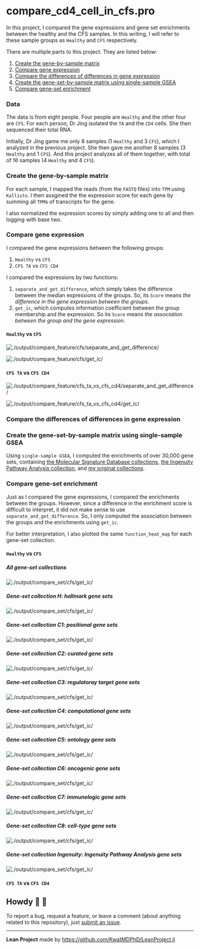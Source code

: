 # compare_cd4_cell_in_cfs.pro

In this project, I compared the gene expressions and gene set enrichments between the healthy and the CFS samples. In this writing, I will refer to these sample groups as `Healthy` and `CFS` respectively.

There are multiple parts to this project. They are listed below:

1. [Create the gene-by-sample matrix](#create-the-gene-by-sample-matrix)
2. [Compare gene expression]()
3. [Compare the differences of differences in gene expression]()
4. [Create the gene-set-by-sample matrix using single-sample GSEA]()
5. [Compare gene-set enrichment]()

### Data

The data is from eight people. Four people are `Healthy` and the other four are `CFS`. For each person, Dr Jing isolated the `TA` and the `CD4` cells. She then sequenced their total RNA.

Initially, Dr Jing game me only 8 samples (1 `Healthy` and 3 `CFS`), which I analyzed in the previous project. She then gave me another 8 samples (3 `Healthy` and 1 `CFS`). And this project analyzes all of them together, with total of 16 samples (4 `Healthy` and 4 `CFS`).

### Create the gene-by-sample matrix

For each sample, I mapped the reads (from the `FASTQ` files) into `TPM` using `Kallisto`. I then assgined the the expression score for each gene by summing all `TPM`s of transcripts for the gene.

I also normalized the expression scores by simply adding one to all and then logging with base two.

### Compare gene expression

I compared the gene expressions between the following groups:
1. `Healthy` vs `CFS`
2. `CFS TA` vs `CFS CD4`

I compared the expressions by two functions:
1. `separate_and_get_difference`, which simply takes the difference between the median expressions of the groups. So, its `Score` means *the difference in the gene expression between the groups*.
2. `get_ic`, which computes information coefficient between the group membership and the expression. So its `Score` means *the association between the group and the gene expression*.

#### `Healthy` vs `CFS` 

![./output/compare_feature/cfs/separate_and_get_difference/](./output/compare_feature/cfs/separate_and_get_difference/function_heat_map.png)

![./output/compare_feature/cfs/get_ic/](./output/compare_feature/cfs/get_ic/function_heat_map.png)

#### `CFS TA` vs `CFS CD4` 

![./output/compare_feature/cfs_ta_vs_cfs_cd4/separate_and_get_difference/](./output/compare_feature/cfs_ta_vs_cfs_cd4/separate_and_get_difference/function_heat_map.png)

![./output/compare_feature/cfs_ta_vs_cfs_cd4/get_ic/](./output/compare_feature/cfs_ta_vs_cfs_cd4/get_ic/function_heat_map.png)

### Compare the differences of differences in gene expression

### Create the gene-set-by-sample matrix using single-sample GSEA

Using `single-sample GSEA`, I computed the enrichments of over 30,000 gene sets, containing [the Molecular Signature Database collections](http://www.gsea-msigdb.org/gsea/msigdb/collections.jsp), [the Ingenuity Pathway Analysis collection](https://digitalinsights.qiagen.com/products-overview/discovery-insights-portfolio/analysis-and-visualization/qiagen-ipa/?cmpid=QDI_GA_IPA&gclid=Cj0KCQjwrJOMBhCZARIsAGEd4VG5KP7qCQniga38ftVeIWhiXE5lSxQNUVxiDVcnsOFhz9-mGuB855saAhwHEALw_wcB), and [my original collections](https://github.com/KwatMDPhD/gene_set.pro).

### Compare gene-set enrichment

Just as I compared the gene expressions, I compared the enrichments between the groups. However, since a difference in the enrichment score is difficult to interpret, it did not make sense to use `separate_and_get_difference`. So, I only computed the association between the groups and the enrichments using `get_ic`.

For better interpretation, I also plotted the same `function_heat_map` for each gene-set collection.

#### `Healthy` vs `CFS` 

##### All gene-set collections

![./output/compare_set/cfs/get_ic/](./output/compare_set/cfs/get_ic/function_heat_map.png)

##### Gene-set collection H: hallmark gene sets

![./output/compare_set/cfs/get_ic/](./output/compare_set/cfs/get_ic/h.png)

##### Gene-set collection C1: positional gene sets

![./output/compare_set/cfs/get_ic/](./output/compare_set/cfs/get_ic/c1.png)

##### Gene-set collection C2: curated gene sets

![./output/compare_set/cfs/get_ic/](./output/compare_set/cfs/get_ic/c2.png)

##### Gene-set collection C3: regulatoray target gene sets

![./output/compare_set/cfs/get_ic/](./output/compare_set/cfs/get_ic/c3.png)

##### Gene-set collection C4: computational gene sets

![./output/compare_set/cfs/get_ic/](./output/compare_set/cfs/get_ic/c4.png)

##### Gene-set collection C5: ontology gene sets

![./output/compare_set/cfs/get_ic/](./output/compare_set/cfs/get_ic/c5.png)

##### Gene-set collection C6: oncogenic gene sets

![./output/compare_set/cfs/get_ic/](./output/compare_set/cfs/get_ic/c6.png)

##### Gene-set collection C7: immunologic gene sets

![./output/compare_set/cfs/get_ic/](./output/compare_set/cfs/get_ic/c7.png)

##### Gene-set collection C8: cell-type gene sets 

![./output/compare_set/cfs/get_ic/](./output/compare_set/cfs/get_ic/c8.png)

##### Gene-set collection Ingenuity: Ingenuity Pathway Analysis gene sets

![./output/compare_set/cfs/get_ic/](./output/compare_set/cfs/get_ic/ipa.png)

#### `CFS TA` vs `CFS CD4` 

## Howdy :wave: :cowboy_hat_face:

To report a bug, request a feature, or leave a comment (about anything related to this repository), just [submit an issue](https://github.com/GIT_USER_NAME/compare_cd4_cell_in_cfs.pro/issues/new/choose).

---

**Lean Project** made by https://github.com/KwatMDPhD/LeanProject.jl
